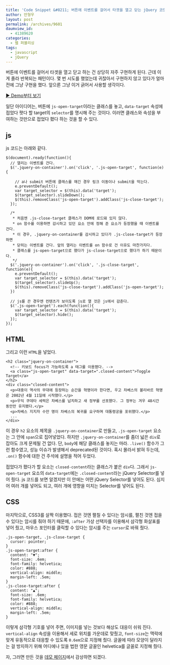 ```yaml
---
title: 'Code Snippet &#8211; 버튼에 이벤트를 걸어서 타겟을 열고 닫는 jQuery 코드 조각'
author: 안형우
layout: post
permalink: /archives/9601
daumview_id:
  - 41389620
categories:
  - 웹 퍼블리싱
tags:
  - javascript
  - jQuery
---
```

버튼에 이벤트를 걸어서 타겟을 열고 닫고 하는 건 상당히 자주 구현하게 된다. 근데 이게 졸라 반복되는 패턴이다. 몇 번 시도를 했었는데 귀찮아서 구현하지 않고 있다가 얼마 전에 그냥 구현을 했다. 앞으론 그냥 이거 긁어서 사용할 생각이다.

[▶ Demo부터 보기][1]

일단 아이디어는, 버튼에 `js-open-target`이라는 클래스를 놓고, `data-target` 속성에 접었다 폇다 할 target의 `selector`를 명시해 주는 것이다. 이러면 클래스와 속성을 부여하는 것만으로 접었다 폈다 하는 것을 할 수 있다.

## js

js 코드는 아래와 같다.

    $(document).ready(function(){
      // 열리는 이벤트를 건다.
      $('.jquery-on-container').on('click', '.js-open-target', function(e){
    
        // a나 submit 버튼에 클래스를 매긴 경우 링크 이동이나 submit을 막는다.
        e.preventDefault();
        var target_selector = $(this).data('target');
        $(target_selector).slideDown();
        $(this).removeClass('js-open-target').addClass('js-close-target');
      });
    
      /*
       * 처음엔 .js-close-target 클래스가 DOM에 로드돼 있지 않다.
       * on 함수를 이용하면 감시하고 있던 요소 안에 정해 준 요소가 등장했을 때 이벤트를 건다.
       * 이 경우, .jquery-on-container를 감시하고 있다가 .js-close-target가 등장하면
       * 닫히는 이벤트를 건다. 앞의 열리는 이벤트를 on 함수로 건 이유도 마찬가지다. 
       * 클래스를 js-open-target으로 했다가 js-close-target으로 했다가 하기 때문이다.
       */
      $('.jquery-on-container').on('click', '.js-close-target', function(e){
        e.preventDefault();
        var target_selector = $(this).data('target');
        $(target_selector).slideUp();
        $(this).removeClass('js-close-target').addClass('js-open-target');
      })
    
      // js를 끈 경우엔 컨텐츠가 보이도록 js로 열 것은 js에서 감춘다.
      $('.js-open-target').each(function(){
        var target_selector = $(this).data('target');
        $(target_selector).hide();
      });
    });
    

## HTML

그리고 이런 `HTML`을 넣었다.

    <h2 class="jquery-on-container">
      <!-- 키보드 focus가 가능하도록 a 태그를 이용했다. -->
      <a class="js-open-target" data-target=".closed-content">Toggle Target</a>
    </h2>
    <div class="closed-content">
      <p>대중이 역사의 무대에 등장하는 순간을 혁명이라 한다면, 우고 차베스의 볼리바르 혁명은 2002년 4월 11일에 시작했다.</p>
      <p>우익 쿠데타 세력은 차베스를 납치하고 새 정부를 선포했다. 그 정부는 겨우 48시간 동안만 유지됐다.</p>
      <p>차베스 지지자 수만 명이 차베스의 복귀를 요구하며 대통령궁을 포위했다.</p>
      ...
    </div>
    

이 경우 `h2` 요소의 제목을 `.jquery-on-container`로 만들고, `.js-open-target` 요소는 그 안에 `span`으로 집어넣었다. 하지만 `.jquery-on-container`를 좀더 넓은 `div`로 잡아도 크게 문제될 건 없다. 단, `body`에 해당 클래스를 놓지는 마라. `.live()` 함수가 그런 함수였고, 성능 이슈가 발생해서 deprecated된 것이다. 혹시 몰라서 밝혀 두는데, `.on()` 함수에 대한 건 주석에 설명을 적어 두었다.

접었다가 폈다가 할 요소는 `closed-content`라는 클래스가 붙은 `div`다. 그래서 `js-open-target` 요소의 `data-target`에는 `.closed-content`라는 jQuery Selector를 넣어 줬다. js 코드를 보면 알겠지만 이 안에는 어떤 jQuery Selector를 넣어도 된다. 심지어 여러 개를 넣어도 되고, 여러 개에 영향을 미치는 Selector를 넣어도 된다.

## CSS

마지막으로, CSS3를 살짝 이용했다. 접은 것엔 펼칠 수 있다는 암시를, 펼친 것엔 접을 수 있다는 암시를 줘야 하기 때문에, `:after` 가상 선택자를 이용해서 삼각형 화살표를 넣어 줬고, 마우스 포인터를 클릭할 수 있다는 암시를 주는 `cursor`로 바꿔 줬다.

    .js-open-target, .js-close-target {
      cursor: pointer;
    }
    .js-open-target:after {
      content: "▼";
      font-size: .6em;
      font-family: helvetica;
      color: #888;
      vertical-align: middle;
      margin-left: .5em; 
    }
    .js-close-target:after {
      content: "▲";
      font-size: .6em;
      font-family: helvetica;
      color: #888;
      vertical-align: middle;
      margin-left: .5em; 
    }
    

이렇게 삼각형 기호를 넣어 주면, 이미지를 넣는 것보다 해상도 대응이 쉬워 진다. `vertical-align` 속성을 이용해서 세로 위치를 가운데로 맞췄고, `font-size`는 맥락에 맞게 유동적으로 대응할 수 있도록 `0.6em`으로 지정해 줬다. 글꼴에 따라 모양이 달라지는 걸 방지하기 위해 어디에나 있을 법한 영문 글꼴인 helvetica를 글꼴로 지정해 줬다.

자, 그러면 만든 것을 [데모 페이지][1]에서 감상하면 되겠다.

 [1]: http://mytory.net/uploads/code/js-open-target/js-open-target.html